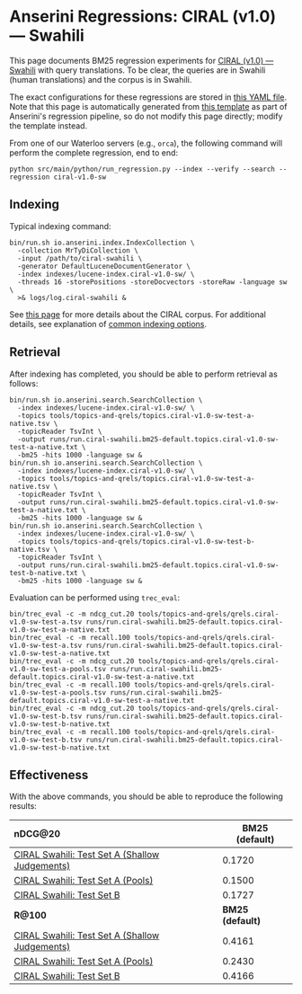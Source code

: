 # Anserini Regressions: CIRAL (v1.0) &mdash; Swahili

This page documents BM25 regression experiments for [CIRAL (v1.0) &mdash; Swahili](https://github.com/ciralproject/ciral) with query translations. To be clear, the queries are in Swahili (human translations) and the corpus is in Swahili.

The exact configurations for these regressions are stored in [this YAML file](../../src/main/resources/regression/ciral-v1.0-sw.yaml).
Note that this page is automatically generated from [this template](../../src/main/resources/docgen/templates/ciral-v1.0-sw.template) as part of Anserini's regression pipeline, so do not modify this page directly; modify the template instead.

From one of our Waterloo servers (e.g., `orca`), the following command will perform the complete regression, end to end:

```
python src/main/python/run_regression.py --index --verify --search --regression ciral-v1.0-sw
```

## Indexing

Typical indexing command:

```
bin/run.sh io.anserini.index.IndexCollection \
  -collection MrTyDiCollection \
  -input /path/to/ciral-swahili \
  -generator DefaultLuceneDocumentGenerator \
  -index indexes/lucene-index.ciral-v1.0-sw/ \
  -threads 16 -storePositions -storeDocvectors -storeRaw -language sw \
  >& logs/log.ciral-swahili &
```

See [this page](https://github.com/ciralproject/ciral) for more details about the CIRAL corpus.
For additional details, see explanation of [common indexing options](../../docs/common-indexing-options.md).

## Retrieval

After indexing has completed, you should be able to perform retrieval as follows:

```
bin/run.sh io.anserini.search.SearchCollection \
  -index indexes/lucene-index.ciral-v1.0-sw/ \
  -topics tools/topics-and-qrels/topics.ciral-v1.0-sw-test-a-native.tsv \
  -topicReader TsvInt \
  -output runs/run.ciral-swahili.bm25-default.topics.ciral-v1.0-sw-test-a-native.txt \
  -bm25 -hits 1000 -language sw &
bin/run.sh io.anserini.search.SearchCollection \
  -index indexes/lucene-index.ciral-v1.0-sw/ \
  -topics tools/topics-and-qrels/topics.ciral-v1.0-sw-test-a-native.tsv \
  -topicReader TsvInt \
  -output runs/run.ciral-swahili.bm25-default.topics.ciral-v1.0-sw-test-a-native.txt \
  -bm25 -hits 1000 -language sw &
bin/run.sh io.anserini.search.SearchCollection \
  -index indexes/lucene-index.ciral-v1.0-sw/ \
  -topics tools/topics-and-qrels/topics.ciral-v1.0-sw-test-b-native.tsv \
  -topicReader TsvInt \
  -output runs/run.ciral-swahili.bm25-default.topics.ciral-v1.0-sw-test-b-native.txt \
  -bm25 -hits 1000 -language sw &
```

Evaluation can be performed using `trec_eval`:

```
bin/trec_eval -c -m ndcg_cut.20 tools/topics-and-qrels/qrels.ciral-v1.0-sw-test-a.tsv runs/run.ciral-swahili.bm25-default.topics.ciral-v1.0-sw-test-a-native.txt
bin/trec_eval -c -m recall.100 tools/topics-and-qrels/qrels.ciral-v1.0-sw-test-a.tsv runs/run.ciral-swahili.bm25-default.topics.ciral-v1.0-sw-test-a-native.txt
bin/trec_eval -c -m ndcg_cut.20 tools/topics-and-qrels/qrels.ciral-v1.0-sw-test-a-pools.tsv runs/run.ciral-swahili.bm25-default.topics.ciral-v1.0-sw-test-a-native.txt
bin/trec_eval -c -m recall.100 tools/topics-and-qrels/qrels.ciral-v1.0-sw-test-a-pools.tsv runs/run.ciral-swahili.bm25-default.topics.ciral-v1.0-sw-test-a-native.txt
bin/trec_eval -c -m ndcg_cut.20 tools/topics-and-qrels/qrels.ciral-v1.0-sw-test-b.tsv runs/run.ciral-swahili.bm25-default.topics.ciral-v1.0-sw-test-b-native.txt
bin/trec_eval -c -m recall.100 tools/topics-and-qrels/qrels.ciral-v1.0-sw-test-b.tsv runs/run.ciral-swahili.bm25-default.topics.ciral-v1.0-sw-test-b-native.txt
```

## Effectiveness

With the above commands, you should be able to reproduce the following results:

| **nDCG@20**                                                                                                  | **BM25 (default)**|
|:-------------------------------------------------------------------------------------------------------------|-----------|
| [CIRAL Swahili: Test Set A (Shallow Judgements)](https://huggingface.co/datasets/CIRAL/ciral)                | 0.1720    |
| [CIRAL Swahili: Test Set A (Pools)](https://huggingface.co/datasets/CIRAL/ciral)                             | 0.1500    |
| [CIRAL Swahili: Test Set B](https://huggingface.co/datasets/CIRAL/ciral)                                     | 0.1727    |
| **R@100**                                                                                                    | **BM25 (default)**|
| [CIRAL Swahili: Test Set A (Shallow Judgements)](https://huggingface.co/datasets/CIRAL/ciral)                | 0.4161    |
| [CIRAL Swahili: Test Set A (Pools)](https://huggingface.co/datasets/CIRAL/ciral)                             | 0.2430    |
| [CIRAL Swahili: Test Set B](https://huggingface.co/datasets/CIRAL/ciral)                                     | 0.4166    |
